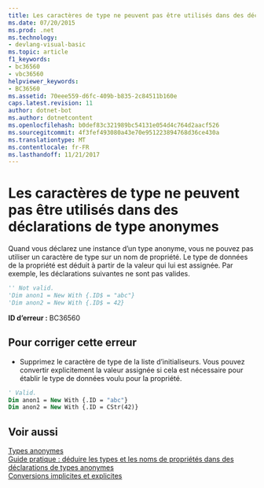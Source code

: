 ```yaml
---
title: Les caractères de type ne peuvent pas être utilisés dans des déclarations de type anonymes
ms.date: 07/20/2015
ms.prod: .net
ms.technology:
- devlang-visual-basic
ms.topic: article
f1_keywords:
- bc36560
- vbc36560
helpviewer_keywords:
- BC36560
ms.assetid: 70eee559-d6fc-409b-b835-2c84511b160e
caps.latest.revision: 11
author: dotnet-bot
ms.author: dotnetcontent
ms.openlocfilehash: b0def83c321989bc54131e054d4c764d2aacf526
ms.sourcegitcommit: 4f3fef493080a43e70e951223894768d36ce430a
ms.translationtype: MT
ms.contentlocale: fr-FR
ms.lasthandoff: 11/21/2017
---
```

# <a name="type-characters-cannot-be-used-in-anonymous-type-declarations"></a>Les caractères de type ne peuvent pas être utilisés dans des déclarations de type anonymes
Quand vous déclarez une instance d’un type anonyme, vous ne pouvez pas utiliser un caractère de type sur un nom de propriété. Le type de données de la propriété est déduit à partir de la valeur qui lui est assignée. Par exemple, les déclarations suivantes ne sont pas valides.  
  
```vb  
'' Not valid.  
'Dim anon1 = New With {.ID$ = "abc"}  
'Dim anon2 = New With {.ID$ = 42}  
```  
  
 **ID d’erreur :** BC36560  
  
## <a name="to-correct-this-error"></a>Pour corriger cette erreur  
  
-   Supprimez le caractère de type de la liste d’initialiseurs. Vous pouvez convertir explicitement la valeur assignée si cela est nécessaire pour établir le type de données voulu pour la propriété.  
  
```vb  
' Valid.  
Dim anon1 = New With {.ID = "abc"}  
Dim anon2 = New With {.ID = CStr(42)}  
```  
  
## <a name="see-also"></a>Voir aussi  
 [Types anonymes](../../visual-basic/programming-guide/language-features/objects-and-classes/anonymous-types.md)  
 [Guide pratique : déduire les types et les noms de propriétés dans des déclarations de types anonymes](../../visual-basic/programming-guide/language-features/objects-and-classes/how-to-infer-property-names-and-types-in-anonymous-type-declarations.md)  
 [Conversions implicites et explicites](../../visual-basic/programming-guide/language-features/data-types/implicit-and-explicit-conversions.md)
